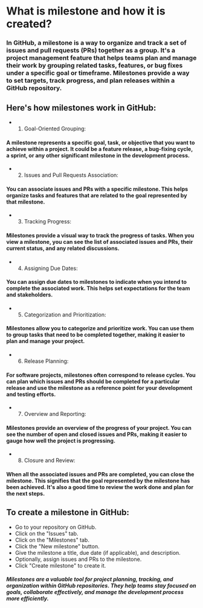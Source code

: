 # What is milestone and how it is created?

### In GitHub, a milestone is a way to organize and track a set of issues and pull requests (PRs) together as a group. It's a project management feature that helps teams plan and manage their work by grouping related tasks, features, or bug fixes under a specific goal or timeframe. Milestones provide a way to set targets, track progress, and plan releases within a GitHub repository.

## Here's how milestones work in GitHub:

* 1.    Goal-Oriented Grouping:
####        A milestone represents a specific goal, task, or objective that you want to achieve within a project. It could be a feature release, a bug-fixing cycle, a sprint, or any other significant milestone in the development process.

* 2.    Issues and Pull Requests Association:
####       You can associate issues and PRs with a specific milestone. This helps organize tasks and features that are related to the goal represented by that milestone.

* 3.    Tracking Progress:
####        Milestones provide a visual way to track the progress of tasks. When you view a milestone, you can see the list of associated issues and PRs, their current status, and any related discussions.

* 4.    Assigning Due Dates:
####        You can assign due dates to milestones to indicate when you intend to complete the associated work. This helps set expectations for the team and stakeholders.

* 5.    Categorization and Prioritization:
####        Milestones allow you to categorize and prioritize work. You can use them to group tasks that need to be completed together, making it easier to plan and manage your project.

* 6.    Release Planning:
####        For software projects, milestones often correspond to release cycles. You can plan which issues and PRs should be completed for a particular release and use the milestone as a reference point for your development and testing efforts.

* 7.    Overview and Reporting:
####        Milestones provide an overview of the progress of your project. You can see the number of open and closed issues and PRs, making it easier to gauge how well the project is progressing.

* 8.    Closure and Review:
####        When all the associated issues and PRs are completed, you can close the milestone. This signifies that the goal represented by the milestone has been achieved. It's also a good time to review the work done and plan for the next steps.

##      To create a milestone in GitHub:

*    Go to your repository on GitHub.
*    Click on the "Issues" tab.
*    Click on the "Milestones" tab.
*    Click the "New milestone" button.
*    Give the milestone a title, due date (if applicable), and description.
*    Optionally, assign issues and PRs to the milestone.
*    Click "Create milestone" to create it.

##### Milestones are a valuable tool for project planning, tracking, and organization within GitHub repositories. They help teams stay focused on goals, collaborate effectively, and manage the development process more efficiently.
